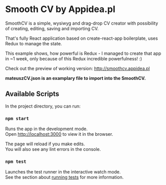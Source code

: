 # Smooth CV by Appidea.pl

SmoothCV is a simple, wysiwyg and drag-drop CV creator with possibility of creating, editing, saving and importing CV.

That's fully React application based on create-react-app boilerplate, uses Redux to manage the state.

This example shows, how powerful is Redux - I managed to create that app in ~1 week, only because of this Redux incredible powerfulness! :)

Check out the preview of working version: http://smoothcv.appidea.pl

**mateuszCV.json is an examplary file to import into the SmoothCV.**

## Available Scripts

In the project directory, you can run:

### `npm start`

Runs the app in the development mode.<br>
Open [http://localhost:3000](http://localhost:3000) to view it in the browser.

The page will reload if you make edits.<br>
You will also see any lint errors in the console.

### `npm test`

Launches the test runner in the interactive watch mode.<br>
See the section about [running tests](#running-tests) for more information.
